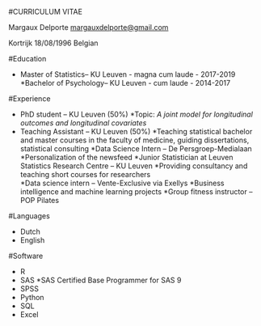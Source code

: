 #CURRICULUM VITAE 

Margaux Delporte
margauxdelporte@gmail.com

Kortrijk 18/08/1996
Belgian

#Education

* Master of Statistics– KU Leuven - magna cum laude - 2017-2019
*Bachelor of Psychology– KU Leuven - cum laude - 2014-2017

#Experience
* PhD student – KU Leuven (50%)
 *Topic:  _A joint model for longitudinal outcomes and longitudinal covariates_ 
* Teaching Assistant – KU Leuven (50%)
 *Teaching statistical bachelor and master courses in the faculty of medicine, guiding dissertations, statistical consulting
*Data Science Intern – De Persgroep-Medialaan 
 *Personalization of the newsfeed 
*Junior Statistician at Leuven Statistics Research Centre – KU Leuven
 *Providing consultancy and teaching short courses for researchers  
*Data science intern – Vente-Exclusive via Exellys
 *Business intelligence and machine learning projects
*Group fitness instructor – POP Pilates

#Languages
* Dutch
* English

#Software
*	R
*	SAS 
 *SAS Certified Base Programmer for SAS 9
* SPSS
* Python
* SQL
* Excel
 
